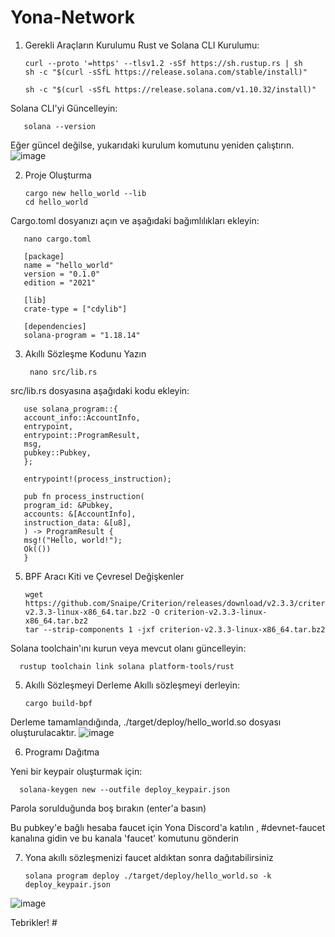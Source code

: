 # Yona-Network


1. Gerekli Araçların Kurulumu
Rust ve Solana CLI Kurulumu:

       curl --proto '=https' --tlsv1.2 -sSf https://sh.rustup.rs | sh
       sh -c "$(curl -sSfL https://release.solana.com/stable/install)"

       sh -c "$(curl -sSfL https://release.solana.com/v1.10.32/install)"
   
Solana CLI'yi Güncelleyin:

       solana --version
Eğer güncel değilse, yukarıdaki kurulum komutunu yeniden çalıştırın.
![image](https://github.com/user-attachments/assets/b3ad7074-df7a-486b-ba70-2bd39907d474)

2. Proje Oluşturma

       cargo new hello_world --lib
       cd hello_world

Cargo.toml dosyanızı açın ve aşağıdaki bağımlılıkları ekleyin:
      
       nano cargo.toml 

       [package]
       name = "hello_world"
       version = "0.1.0"
       edition = "2021"

       [lib]
       crate-type = ["cdylib"]

       [dependencies]
       solana-program = "1.18.14"



3. Akıllı Sözleşme Kodunu Yazın

        nano src/lib.rs
   
src/lib.rs dosyasına aşağıdaki kodu ekleyin:

       use solana_program::{
       account_info::AccountInfo,
       entrypoint,
       entrypoint::ProgramResult,
       msg,
       pubkey::Pubkey,
       };

       entrypoint!(process_instruction);

       pub fn process_instruction(
       program_id: &Pubkey,
       accounts: &[AccountInfo],
       instruction_data: &[u8],
       ) -> ProgramResult {
       msg!("Hello, world!");
       Ok(())
       }





5. BPF Aracı Kiti ve Çevresel Değişkenler


       wget https://github.com/Snaipe/Criterion/releases/download/v2.3.3/criterion-v2.3.3-linux-x86_64.tar.bz2 -O criterion-v2.3.3-linux-x86_64.tar.bz2
       tar --strip-components 1 -jxf criterion-v2.3.3-linux-x86_64.tar.bz2


Solana toolchain'ını kurun veya mevcut olanı güncelleyin:

      rustup toolchain link solana platform-tools/rust
      
5. Akıllı Sözleşmeyi Derleme
Akıllı sözleşmeyi derleyin:

       cargo build-bpf
Derleme tamamlandığında, ./target/deploy/hello_world.so dosyası oluşturulacaktır.
![image](https://github.com/user-attachments/assets/1f9d95d7-9c9a-4f41-9684-3c407bda4c55)

6. Programı Dağıtma

Yeni bir keypair oluşturmak için:
          
      solana-keygen new --outfile deploy_keypair.json
Parola sorulduğunda boş bırakın (enter'a basın)

Bu pubkey'e bağlı hesaba faucet için Yona Discord'a katılın , #devnet-faucet kanalına gidin ve bu kanala 'faucet' komutunu gönderin
   
7. Yona akıllı sözleşmenizi faucet aldıktan sonra dağıtabilirsiniz
   
       solana program deploy ./target/deploy/hello_world.so -k deploy_keypair.json

![image](https://github.com/user-attachments/assets/8b6c5d48-fbab-4fc0-9512-c2e2187f2a47)

Tebrikler! #
